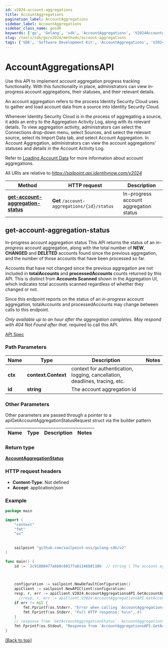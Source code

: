 ```yaml
---
id: v2024-account-aggregations
title: AccountAggregations
pagination_label: AccountAggregations
sidebar_label: AccountAggregations
sidebar_class_name: gosdk
keywords: ['go', 'Golang', 'sdk', 'AccountAggregations', 'V2024AccountAggregations'] 
slug: /tools/sdk/go/v2024/methods/account-aggregations
tags: ['SDK', 'Software Development Kit', 'AccountAggregations', 'V2024AccountAggregations']
---
```


# AccountAggregationsAPI
  Use this API to implement account aggregation progress tracking functionality.
With this functionality in place, administrators can view in-progress account aggregations, their statuses, and their relevant details.

An account aggregation refers to the process Identity Security Cloud uses to gather and load account data from a source into Identity Security Cloud.

Whenever Identity Security Cloud is in the process of aggregating a source, it adds an entry to the Aggregation Activity Log, along with its relevant details.
To view aggregation activity, administrators can select the Connections drop-down menu, select Sources, and select the relevant source, select its Import Data tab, and select Account Aggregation.
In Account Aggregation, administrators can view the account aggregations&#39; statuses and details in the Account Activity Log.

Refer to [Loading Account Data](https://documentation.sailpoint.com/saas/help/accounts/loading_data.html) for more information about account aggregations.
 
All URIs are relative to *https://sailpoint.api.identitynow.com/v2024*

Method | HTTP request | Description
------------- | ------------- | -------------
[**get-account-aggregation-status**](#get-account-aggregation-status) | **Get** `/account-aggregations/{id}/status` | In-progress account aggregation status


## get-account-aggregation-status
In-progress account aggregation status
This API returns the status of an *in-progress* account aggregation, along with the total number of **NEW**, **CHANGED** and **DELETED** accounts found since the previous aggregation, and the number of those accounts that have been processed so far.

Accounts that have not changed since the previous aggregation are not included in **totalAccounts** and **processedAccounts** counts returned by this API. This is distinct from **Accounts Scanned** shown in the Aggregation UI, which indicates total accounts scanned regardless of whether they changed or not.

Since this endpoint reports on the status of an *in-progress* account aggregation, totalAccounts and processedAccounts may change between calls to this endpoint.

*Only available up to an hour after the aggregation completes. May respond with *404 Not Found* after that.*
required to call this API.

[API Spec](https://developer.sailpoint.com/docs/api/v2024/get-account-aggregation-status)

### Path Parameters


Name | Type | Description  | Notes
------------- | ------------- | ------------- | -------------
**ctx** | **context.Context** | context for authentication, logging, cancellation, deadlines, tracing, etc.
**id** | **string** | The account aggregation id | 

### Other Parameters

Other parameters are passed through a pointer to a apiGetAccountAggregationStatusRequest struct via the builder pattern


Name | Type | Description  | Notes
------------- | ------------- | ------------- | -------------


### Return type

[**AccountAggregationStatus**](../models/account-aggregation-status)

### HTTP request headers

- **Content-Type**: Not defined
- **Accept**: application/json

### Example

```go
package main

import (
	"context"
	"fmt"
	"os"
  
    
	sailpoint "github.com/sailpoint-oss/golang-sdk/v2"
)

func main() {
    id := `2c91808477a6b0c60177a81146b8110b` // string | The account aggregation id # string | The account aggregation id

    

    configuration := sailpoint.NewDefaultConfiguration()
    apiClient := sailpoint.NewAPIClient(configuration)
    resp, r, err := apiClient.V2024.AccountAggregationsAPI.GetAccountAggregationStatus(context.Background(), id).Execute()
	  //resp, r, err := apiClient.V2024.AccountAggregationsAPI.GetAccountAggregationStatus(context.Background(), id).Execute()
    if err != nil {
	    fmt.Fprintf(os.Stderr, "Error when calling `AccountAggregationsAPI.GetAccountAggregationStatus``: %v\n", err)
	    fmt.Fprintf(os.Stderr, "Full HTTP response: %v\n", r)
    }
    // response from `GetAccountAggregationStatus`: AccountAggregationStatus
    fmt.Fprintf(os.Stdout, "Response from `AccountAggregationsAPI.GetAccountAggregationStatus`: %v\n", resp)
}
```

[[Back to top]](#)

